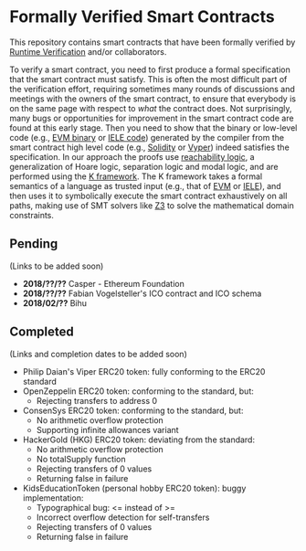 # Formally Verified Smart Contracts

This repository contains smart contracts that have been formally verified by [Runtime Verification](http://runtimeverification.com) and/or collaborators.

To verify a smart contract, you need to first produce a formal specification that the smart contract must satisfy.
This is often the most difficult part of the verification effort, requiring sometimes many rounds of discussions and meetings with the owners of the smart contract, to ensure that everybody is on the same page with respect to *what* the contract does.
Not surprisingly, many bugs or opportunities for improvement in the smart contract code are found at this early stage.
Then you need to show that the binary or low-level code (e.g., [EVM binary](https://github.com/kframework/evm-semantics) or [IELE code](https://github.com/runtimeverification/iele-semantics)) generated by the compiler from the smart contract high level code (e.g., [Solidity](https://solidity.readthedocs.io/en/develop/) or [Vyper](https://github.com/ethereum/vyper)) indeed satisfies the specification.
In our approach the proofs use [reachability logic](http://fsl.cs.illinois.edu/index.php/Reachability_Logic), a generalization of Hoare logic, separation logic and modal logic, and are performed using the [K framework](http://kframework.org).
The K framework takes a formal semantics of a language as trusted input (e.g., that of [EVM](https://github.com/kframework/evm-semantics) or [IELE](https://github.com/runtimeverification/iele-semantics)), and then uses it to symbolically execute the smart contract exhaustively on all paths, making use of SMT solvers like [Z3](https://github.com/Z3Prover/z3) to solve the mathematical domain constraints.

## Pending

(Links to be added soon)

* **2018/??/??** Casper - Ethereum Foundation
* **2018/??/??** Fabian Vogelsteller's ICO contract and ICO schema
* **2018/02/??** Bihu

## Completed

(Links and completion dates to be added soon)

* Philip Daian's Viper ERC20 token: fully conforming to the ERC20 standard
* OpenZeppelin ERC20 token: conforming to the standard, but:
   * Rejecting transfers to address 0
* ConsenSys ERC20 token: conforming to the standard, but:
   * No arithmetic overflow protection
   * Supporting infinite allowances variant
* HackerGold (HKG) ERC20 token: deviating from the standard:
   * No arithmetic overflow protection
   * No totalSupply function
   * Rejecting transfers of 0 values
   * Returning false in failure
* KidsEducationToken (personal hobby ERC20 token): buggy implementation:
   * Typographical bug: <= instead of >=
   * Incorrect overflow detection for self-transfers
   * Rejecting transfers of 0 values
   * Returning false in failure
